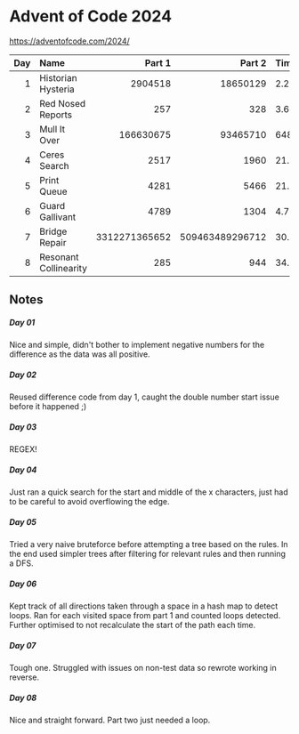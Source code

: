 # Advent of Code 2024

https://adventofcode.com/2024/

| Day | Name                   |        Part 1 |          Part 2 | Time      | Memory     |
|----:|:-----------------------|--------------:|----------------:|:----------|:-----------|
|   1 | Historian Hysteria     |       2904518 |        18650129 | 2.2614ms  | 1.2862 MiB |
|   2 | Red Nosed Reports      |           257 |             328 | 3.6076ms  | 1.4555 MiB |
|   3 | Mull It Over           |     166630675 |        93465710 | 648.22μs  | 1.2483 MiB |
|   4 | Ceres Search           |          2517 |            1960 | 21.8478ms | 2.8809 MiB |
|   5 | Print Queue            |          4281 |            5466 | 21.8502s  | 1.6292 MiB |
|   6 | Guard Gallivant        |          4789 |            1304 | 4.7323s   | 6.4104 MiB |
|   7 | Bridge Repair          | 3312271365652 | 509463489296712 | 30.1085ms | 3.0521 MiB |
|   8 | Resonant Collinearity  |           285 |             944 | 34.6012ms | 1.2077 MiB |

## Notes

##### Day 01

Nice and simple, didn't bother to implement negative numbers for the difference as the data was all positive.

##### Day 02

Reused difference code from day 1, caught the double number start issue before it happened ;)

##### Day 03

REGEX!

##### Day 04

Just ran a quick search for the start and middle of the x characters, just had to be careful to avoid overflowing the edge.

##### Day 05

Tried a very naive bruteforce before attempting a tree based on the rules. In the end used simpler trees after filtering for relevant rules and then running a DFS.

##### Day 06

Kept track of all directions taken through a space in a hash map to detect loops. Ran for each visited space from part 1 and counted loops detected. Further optimised to not recalculate the start of the path each time.

##### Day 07

Tough one. Struggled with issues on non-test data so rewrote working in reverse.

##### Day 08

Nice and straight forward. Part two just needed a loop.
